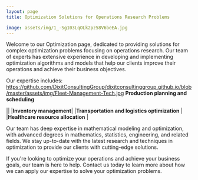 ```yaml
---
layout: page
title: Optimization Solutions for Operations Research Problems

image: assets/img/1_-Sg103LqOLk2pz58V6beEA.jpg
---
```

Welcome to our Optimization page, dedicated to providing solutions for complex optimization problems focusing on operations research. Our team of experts has extensive experience in developing and implementing optimization algorithms and models that help our clients improve their operations and achieve their business objectives.

Our expertise includes:
https://github.com/DixitConsultingGroup/dixitconsultinggroup.github.io/blob/master/assets/img/Fleet-Management-Tech.jpg
**Production planning and scheduling**


||
|**Inventory management**|
|**Transportation and logistics optimization** |
|**Healthcare resource allocation** |

Our team has deep expertise in mathematical modeling and optimization, with advanced degrees in mathematics, statistics, engineering, and related fields. We stay up-to-date with the latest research and techniques in optimization to provide our clients with cutting-edge solutions.

If you're looking to optimize your operations and achieve your business goals, our team is here to help. Contact us today to learn more about how we can apply our expertise to solve your optimization problems.
